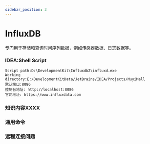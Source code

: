 ```yaml
---
sidebar_position: 3
---
```


# InfluxDB
专门用于存储和查询时间序列数据，例如传感器数据、日志数据等。
### IDEA:Shell Script

``` ABAP
Script path:D:\DevelopmentKit\Influxdb2\influxd.exe
Working directory:E:/DevelopmentKitData/JetBrains/IDEA/Projects/MuyiMall
默认端口:8086
控制台地址: http://localhost:8086
官网地址: https://www.influxdata.com
```

### 知识内容XXXX

### 通用命令

### 远程连接问题
